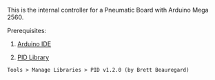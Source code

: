 This is the internal controller for a Pneumatic Board with Arduino Mega 2560.

Prerequisites:

1. [Arduino IDE](https://www.arduino.cc/en/software)

2. [PID Library](https://github.com/br3ttb/Arduino-PID-Library)

```
Tools > Manage Libraries > PID v1.2.0 (by Brett Beauregard)
```
